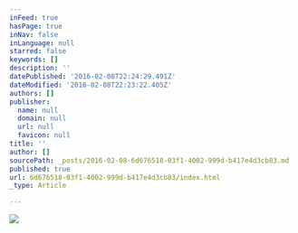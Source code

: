 ```yaml
---
inFeed: true
hasPage: true
inNav: false
inLanguage: null
starred: false
keywords: []
description: ''
datePublished: '2016-02-08T22:24:29.491Z'
dateModified: '2016-02-08T22:23:22.405Z'
authors: []
publisher:
  name: null
  domain: null
  url: null
  favicon: null
title: ''
author: []
sourcePath: _posts/2016-02-08-6d676518-03f1-4002-999d-b417e4d3cb83.md
published: true
url: 6d676518-03f1-4002-999d-b417e4d3cb83/index.html
_type: Article

---
```

![](https://the-grid-user-content.s3-us-west-2.amazonaws.com/0ee78cb8-a4b4-49f0-9c95-72372948ae53.jpg)